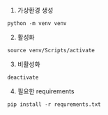 1.  가상환경 생성

`python -m venv venv`

2. 활성화

`source venv/Scripts/activate`

3. 비활성화

`deactivate`

4. 필요한 requirements 

`pip install -r requrements.txt`